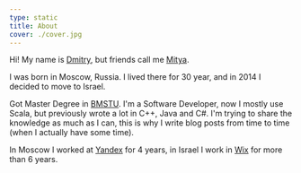```yaml
---
type: static
title: About
cover: ./cover.jpg
---
```

Hi! My name is [Dmitry](https://en.wikipedia.org/wiki/Dmitry), but friends call me [Mitya](https://en.wiktionary.org/wiki/%D0%9C%D0%B8%D1%82%D1%8F).

I was born in Moscow, Russia. I lived there for 30 year, and in 2014 I decided to
move to Israel.

Got Master Degree in [BMSTU](http://www.bmstu.ru/en/). I'm a Software Developer,
now I mostly use Scala, but previously wrote a lot in C++, Java and C#. I'm trying
to share the knowledge as much as I can, this is why I write blog posts from time
to time (when I actually have some time).

In Moscow I worked at [Yandex](https://www.yandex.com/) for 4 years, in Israel
I work in [Wix](https://www.wix.com/) for more than 6 years.

